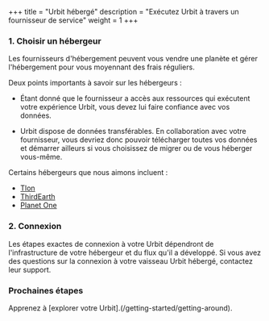 +++
title = "Urbit hébergé"
description = "Exécutez Urbit à travers un fournisseur de service"
weight = 1
+++

### 1. Choisir un hébergeur
Les fournisseurs d'hébergement peuvent vous vendre une planète et gérer l'hébergement pour vous moyennant des frais réguliers. 

Deux points importants à savoir sur les hébergeurs :

- Étant donné que le fournisseur a accès aux ressources qui exécutent votre expérience Urbit, vous devez lui faire confiance avec vos données.

- Urbit dispose de données transférables. En collaboration avec votre fournisseur, vous devriez donc pouvoir télécharger toutes vos données et démarrer ailleurs si vous choisissez de migrer ou de vous héberger vous-même.

Certains hébergeurs que nous aimons incluent :

- [Tlon](https://tlon.network/)
- [ThirdEarth](https://third.earth/)
- [Planet One](https://planet.one/)


### 2. Connexion
Les étapes exactes de connexion à votre Urbit dépendront de l'infrastructure de votre hébergeur et du flux qu'il a développé. Si vous avez des questions sur la connexion à votre vaisseau Urbit hébergé, contactez leur support.

### Prochaines étapes

Apprenez à [explorer votre Urbit].(/getting-started/getting-around).

